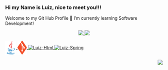 ### Hi my Name is Luiz, nice to meet you!!!

Welcome to my Git Hub Profile 👋
      I’m currently learning Software Development!
      <div align="middle">
  <a href="https://github.com/LuizzFelipe0">
  <img height="141em" src="https://github-readme-stats.vercel.app/api?username=LuizzFelipe0&show_icons=true&theme=tokyonight&include_all_commits=true&count_private=true"/>
        <img height="118mm" src="https://github-readme-stats.vercel.app/api/top-langs/?username=LuizzFelipe0&layout=compact&langs_count=7&theme=tokyonight"/>
</div align="center">
      <img align="center" alt="Luiz-Java" height="45" width="35"                 src="https://raw.githubusercontent.com/devicons/devicon/master/icons/java/java-original.svg">
      <img align="center" alt="Luiz-Git" height="45" width="30" src="https://raw.githubusercontent.com/devicons/devicon/master/icons/git/git-original.svg">
      <img align="center" alt="Luiz-Html" height="45" width="35" src="https://cdn.jsdelivr.net/gh/devicons/devicon/icons/html5/html5-plain-wordmark.svg" />
      <img  align="center" alt="Luiz-Spring" height="35" width="30" src="https://cdn.jsdelivr.net/gh/devicons/devicon/icons/spring/spring-original.svg" />
      <div style="display: inline_block">  <br>
         <div align="right" a href ="mailto:luizfelipecanariocosta@gmail.com"><img src="https://img.shields.io/badge/-Gmail-%23333?style=for-the-badge&logo=gmail&logoColor=red" target="_blank"></a>

      
